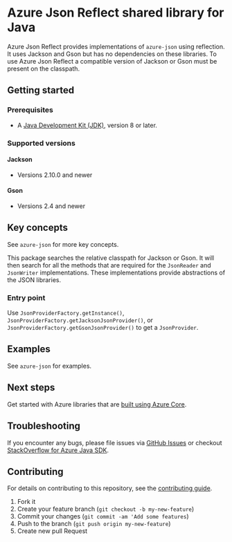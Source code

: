 # Azure Json Reflect shared library for Java

Azure Json Reflect provides implementations of `azure-json` using reflection.
It uses Jackson and Gson but has no dependencies on these libraries.
To use Azure Json Reflect a compatible version of Jackson or Gson must be present on the classpath.

## Getting started

### Prerequisites

- A [Java Development Kit (JDK)][jdk_link], version 8 or later.

### Supported versions

#### Jackson
- Versions 2.10.0 and newer

#### Gson
- Versions 2.4 and newer

## Key concepts

See `azure-json` for more key concepts.

This package searches the relative classpath for Jackson or Gson.
It will then search for all the methods that are required for the `JsonReader` and `JsonWriter` implementations.
These implementations provide abstractions of the JSON libraries.

### Entry point
Use `JsonProviderFactory.getInstance()`, `JsonProviderFactory.getJacksonJsonProvider()`, or 
`JsonProviderFactory.getGsonJsonProvider()` to get a `JsonProvider`.

## Examples

See `azure-json` for examples.

## Next steps

Get started with Azure libraries that are [built using Azure Core](https://azure.github.io/azure-sdk/releases/latest/#java).

## Troubleshooting

If you encounter any bugs, please file issues via [GitHub Issues](https://github.com/Azure/azure-sdk-for-java/issues/new/choose)
or checkout [StackOverflow for Azure Java SDK](https://stackoverflow.com/questions/tagged/azure-java-sdk).

## Contributing

For details on contributing to this repository, see the <a href="https://github.com/Azure/azure-sdk-for-java/blob/main/CONTRIBUTING.md"> contributing guide</a>.
1. Fork it
2. Create your feature branch (`git checkout -b my-new-feature`)
3. Commit your changes (`git commit -am 'Add some features`)
4. Push to the branch (`git push origin my-new-feature`)
5. Create new pull Request

<!-- links -->
[jdk_link]: https://docs.microsoft.com/java/azure/jdk/?view=azure-java-stable
